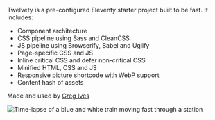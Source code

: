 Twelvety is a pre-configured Eleventy starter project built to be fast. It includes:

  - Component architecture
  - CSS pipeline using Sass and CleanCSS
  - JS pipeline using Browserify, Babel and Uglify
  - Page-specific CSS and JS
  - Inline critical CSS and defer non-critical CSS
  - Minified HTML, CSS and JS
  - Responsive picture shortcode with WebP support
  - Content hash of assets

Made and used by [Greg Ives](https://gregives.co.uk)

<!-- Markdown images will automatically use the responsive picture shortcode -->
![Time-lapse of a blue and white train moving fast through a station](banner.jpg)
